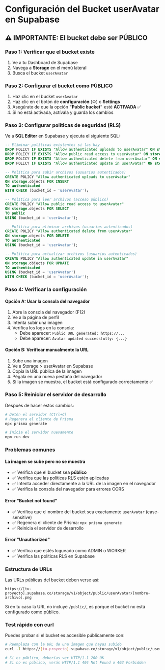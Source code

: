 # Configuración del Bucket userAvatar en Supabase

## ⚠️ IMPORTANTE: El bucket debe ser PÚBLICO

### Paso 1: Verificar que el bucket existe
1. Ve a tu Dashboard de Supabase
2. Navega a **Storage** en el menú lateral
3. Busca el bucket `userAvatar`

### Paso 2: Configurar el bucket como PÚBLICO
1. Haz clic en el bucket `userAvatar`
2. Haz clic en el botón de **configuración** (⚙️) o **Settings**
3. Asegúrate de que la opción **"Public bucket"** esté **ACTIVADA** ✅
4. Si no está activada, actívala y guarda los cambios

### Paso 3: Configurar políticas de seguridad (RLS)

Ve a **SQL Editor** en Supabase y ejecuta el siguiente SQL:

```sql
-- Eliminar políticas existentes si las hay
DROP POLICY IF EXISTS "Allow authenticated uploads to userAvatar" ON storage.objects;
DROP POLICY IF EXISTS "Allow public read access to userAvatar" ON storage.objects;
DROP POLICY IF EXISTS "Allow authenticated delete from userAvatar" ON storage.objects;
DROP POLICY IF EXISTS "Allow authenticated update in userAvatar" ON storage.objects;

-- Política para subir archivos (usuarios autenticados)
CREATE POLICY "Allow authenticated uploads to userAvatar"
ON storage.objects FOR INSERT
TO authenticated
WITH CHECK (bucket_id = 'userAvatar');

-- Política para leer archivos (acceso público)
CREATE POLICY "Allow public read access to userAvatar"
ON storage.objects FOR SELECT
TO public
USING (bucket_id = 'userAvatar');

-- Política para eliminar archivos (usuarios autenticados)
CREATE POLICY "Allow authenticated delete from userAvatar"
ON storage.objects FOR DELETE
TO authenticated
USING (bucket_id = 'userAvatar');

-- Política para actualizar archivos (usuarios autenticados)
CREATE POLICY "Allow authenticated update in userAvatar"
ON storage.objects FOR UPDATE
TO authenticated
USING (bucket_id = 'userAvatar')
WITH CHECK (bucket_id = 'userAvatar');
```

### Paso 4: Verificar la configuración

#### Opción A: Usar la consola del navegador
1. Abre la consola del navegador (F12)
2. Ve a la página de perfil
3. Intenta subir una imagen
4. Verifica los logs en la consola:
   - Debe aparecer: `Public URL generated: https://...`
   - Debe aparecer: `Avatar updated successfully: {...}`

#### Opción B: Verificar manualmente la URL
1. Sube una imagen
2. Ve a Storage > userAvatar en Supabase
3. Copia la URL pública de la imagen
4. Pégala en una nueva pestaña del navegador
5. Si la imagen se muestra, el bucket está configurado correctamente ✅

### Paso 5: Reiniciar el servidor de desarrollo

Después de hacer estos cambios:

```bash
# Detén el servidor (Ctrl+C)
# Regenera el cliente de Prisma
npx prisma generate

# Inicia el servidor nuevamente
npm run dev
```

### Problemas comunes

#### La imagen se sube pero no se muestra
- ✅ Verifica que el bucket sea **público**
- ✅ Verifica que las políticas RLS estén aplicadas
- ✅ Intenta acceder directamente a la URL de la imagen en el navegador
- ✅ Verifica la consola del navegador para errores CORS

#### Error "Bucket not found"
- ✅ Verifica que el nombre del bucket sea exactamente `userAvatar` (case-sensitive)
- ✅ Regenera el cliente de Prisma: `npx prisma generate`
- ✅ Reinicia el servidor de desarrollo

#### Error "Unauthorized"
- ✅ Verifica que estés logueado como ADMIN o WORKER
- ✅ Verifica las políticas RLS en Supabase

### Estructura de URLs

Las URLs públicas del bucket deben verse así:

```
https://[tu-proyecto].supabase.co/storage/v1/object/public/userAvatar/[nombre-archivo].png
```

Si en tu caso la URL no incluye `/public/`, es porque el bucket no está configurado como público.

### Test rápido con curl

Puedes probar si el bucket es accesible públicamente con:

```bash
# Reemplaza con la URL de una imagen que hayas subido
curl -I https://[tu-proyecto].supabase.co/storage/v1/object/public/userAvatar/[archivo].png

# Si es público, deberías ver HTTP/1.1 200 OK
# Si no es público, verás HTTP/1.1 404 Not Found o 403 Forbidden
```
